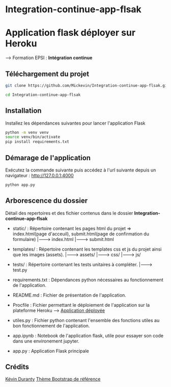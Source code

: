 # Integration-continue-app-flsak

# Application flask déployer sur Heroku 

--> Formation EPSI : **Intégration continue**



## Téléchargement du projet

```bash
git clone https://github.com/Mickevin/Integration-continue-app-flsak.git

cd Integration-continue-app-flsak

```


## Installation

Installez les dépendances suivantes pour lancer l'application Flask

```bash
python -m venv venv
source venv/bin/activate
pip install requirements.txt
```


## Démarage de l'application

Exécutez la commande suivante puis accédez à l'url suivante depuis un navigateur : http://127.0.0.1:4000

```bash
python app.py
```

## Arborescence du dossier

Détail des repertoires et des fichier contenus dans le dossier **Integration-continue-app-flsak**

* static/         : Répertoire contenant les pages html du projet => index.html(page d'acceuil), submit.html(page de confirmation du formulaire)
  |---> index.html
  |---> submit.html

 * templates/     : Répertoire contenant les templates css et js du projet ainsi que les images (assets).
  |---> assets/
  |---> css/
  |---> js/
  
 * tests/            : Répertoire contenant les tests unitaires à compléter.
  |---> test.py     
 
 
* requirements.txt  : Dépendances python nécessaires au fonctionnement de l'application.

* README.md         : Fichier de présentation de l'application.

* Procfile          : Fichier permettant le déploiement de l'application sur la plateforme Heroku --> [Application déployée](vhttps://dashboard-app-epsi.herokuapp.com/)

* utiles.py         : Fichier python contenant l'ensemble des fonctions utiles au bon fonctionnement de l'application.

* app.ipynb         : Notebook de l'application flask, utile pour essayer son code dans une environement jupyter.

* app.py            : Application Flask principale



## Crédits
[Kévin Duranty](https://xn--kvin-duranty-beb.fr/)
[Thème Bootstrap de référence](https://startbootstrap.com/theme/freelancer)
